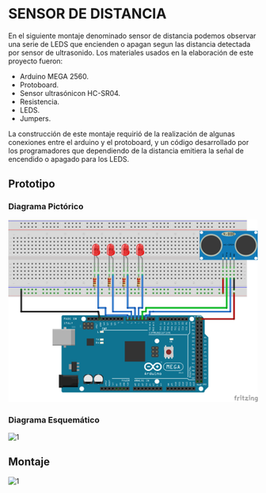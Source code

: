 # SENSOR DE DISTANCIA
En el siguiente montaje denominado sensor de distancia podemos observar una serie de LEDS que encienden o apagan segun las distancia detectada por sensor de ultrasonido. Los materiales usados en la elaboración de este proyecto fueron:
+ Arduino MEGA 2560.
+ Protoboard.
+ Sensor ultrasónicon HC-SR04.
+ Resistencia.
+ LEDS.
+ Jumpers.

La construcción de este montaje requirió de la realización de algunas conexiones entre el arduino y el protoboard, y un código desarrollado por los programadores que dependiendo de la distancia emitiera la señal de encendido o apagado para los LEDS.

## Prototipo
### Diagrama Pictórico
![1](https://github.com/juanmanuel2011/Proyecto-guiado/blob/master/Images/1untitled%20Sketch_bb.png)
### Diagrama Esquemático
![1](https://github.com/juanmanuel2011/Proyecto-guiado/blob/master/Images/1untitled%20Sketch_esquem%C3%A1tico.png)
## Montaje
![1](https://github.com/juanmanuel2011/Proyecto-guiado/blob/master/IMG_20190217_162033.png)
